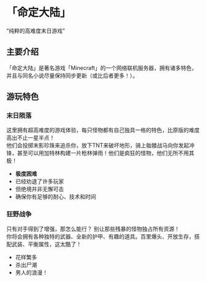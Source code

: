 # 「命定大陆」
“纯粹的高难度末日游戏”
## 主要介绍
「命定大陆」是著名游戏「Minecraft」的一个网络联机服务器，拥有诸多特色，并且与同名小说尽量保持同步更新（或比后者更多！）。
## 游玩特色
### 末日陨落
这里拥有超高难度的游戏体验，每只怪物都有自己独具一格的特色，比原版的难度高出不止一星半点！<br>
他们会投掷末影珍珠来追杀你，放下TNT来破坏地形，骑上骷髅战马向你发起冲锋，甚至可以用加特林构建一片枪林弹雨！他们是疯狂的怪物，他们无所不用其极！
* **极度困难**
* 已经劝退了许多玩家
* 但绝境并非无懈可击
* 确保你有足够的耐心、技术和时间
### 狂野战争
只有对手得到了增强，那怎么能行？ 别让那些残暴的怪物独占所有资源！<br>
你将会拥有各种独特的武器、全新的护甲、有趣的道具。百里爆头、开放生存，搭配武装、平衡属性，这太酷了！
* 花样繁多
* 杀出尸潮
* 男人的浪漫！
